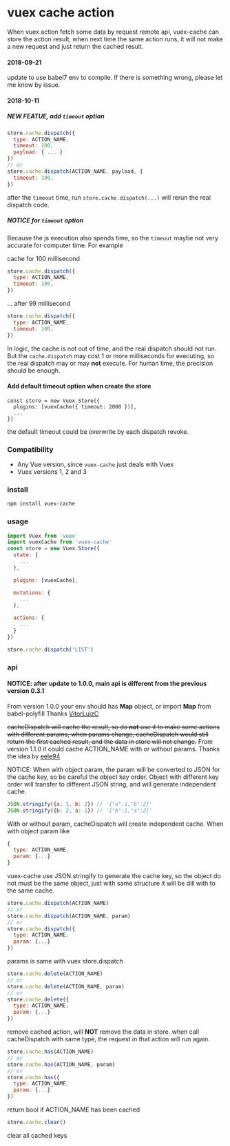 # vuex cache action

When vuex action fetch some data by request remote api, vuex-cache can store the action result, when next time the same action runs, it will not make a new request and just return the cached result.

#### 2018-09-21

update to use babel7 env to compile. If there is something wrong, please let me know by issue.

#### 2018-10-11

##### NEW FEATUE, add `timeout` option

```javascript
store.cache.dispatch({
  type: ACTION_NAME,
  timeout: 100,
  payload: { ... }
})
// or
store.cache.dispatch(ACTION_NAME, payload, {
  timeout: 100,
})
```

after the `timeout` time, run `store.cache.dispatch(...)` will rerun the real dispatch code.

##### NOTICE for `timeout` option

Because the js execution also spends time, so the `timeout` maybe not very accurate for computer time. For example

cache for 100 millisecond
```javascript
store.cache.dispatch({
  type: ACTION_NAME,
  timeout: 100,
})
```
... after 99 millisecond

```javascript
store.cache.dispatch({
  type: ACTION_NAME,
  timeout: 100,
})
```
In logic, the cache is not out of time, and the real dispatch should not run. But the `cache.dispatch` may cost 1 or more milliseconds for executing, so the real dispatch may or may __not__ execute.
For human time, the precision should be enough.

#### Add default timeout option when create the store

```
const store = new Vuex.Store({
  plugins: [vuexCache({ timeout: 2000 })],
  ...
})
```

the default timeout could be overwrite by each dispatch revoke.

### Compatibility
- Any Vue version, since `vuex-cache` just deals with Vuex
- Vuex versions 1, 2 and 3

### install
```bash
npm install vuex-cache
```

### usage

```javascript
import Vuex from 'vuex'
import vuexCache from 'vuex-cache'
const store = new Vuex.Store({
  state: {
    ...
  },

  plugins: [vuexCache],

  mutations: {
    ...
  },

  actions: {
    ...
  }
})

store.cache.dispatch('LIST')
```

### api

#### NOTICE: after update to 1.0.0, main api is different from the previous version 0.3.1

From version 1.0.0 your env should has **Map** object, or import **Map** from babel-polyfill
Thanks [VitorLuizC](https://github.com/VitorLuizC)

~~cacheDispatch will cache the result, so do **not** use it to make some actions with different params, when params change, cacheDispatch would still return the first cached result, and the data in store will not change.~~
From version 1.1.0 it could cache ACTION\_NAME with or without params.
Thanks the idea by [eele94](https://github.com/eele94)

NOTICE: When with object param, the param will be converted to JSON for the cache key, so be careful the object key order.
Object with different key order will transfer to different JSON string, and will generate independent cache.

```javascript
JSON.stringify({a: 1, b: 2}) // '{"a":1,"b":2}'
JSON.stringify({b: 2, a: 1}) // '{"b":1,"a":2}'
```

With or without param, cacheDispatch will create independent cache.
When with object param like
```javascript
{
  type: ACTION_NAME,
  param: {...}
}
```
vuex-cache use JSON.stringify to generate the cache key, so the object do not must be the same object, just with same structure it will be dill with to the same cache.


```javascript
store.cache.dispatch(ACTION_NAME)
// or
store.cache.dispatch(ACTION_NAME, param)
// or
store.cache.dispatch({
  type: ACTION_NAME,
  param: {...}
})
```
params is same with vuex store.dispatch

```javascript
store.cache.delete(ACTION_NAME)
// or
store.cache.delete(ACTION_NAME, param)
// or
store.cache.delete({
  type: ACTION_NAME,
  param: {...}
})
```

remove cached action, will **NOT** remove the data in store. when call cacheDispatch with same type, the request in that action will run again.

```javascript
store.cache.has(ACTION_NAME)
// or
store.cache.has(ACTION_NAME, param)
// or
store.cache.has({
  type: ACTION_NAME,
  param: {...}
})
```

return bool if ACTION\_NAME has been cached

```javascript
store.cache.clear()
```

clear all cached keys
